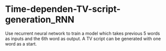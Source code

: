 # Time-dependen-TV-script-generation_RNN
Use recurrent neural network to train a model which takes previous 5 words as inputs and the 6th word as output. A TV script can be generated with one word as a start. 
